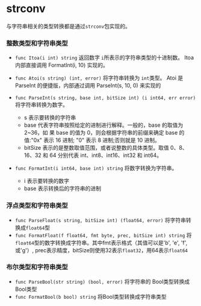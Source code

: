 # strconv

与字符串相关的类型转换都是通过`strconv`包实现的。

### 整数类型和字符串类型

* `func Itoa(i int) string` 返回数字 `i`所表示的字符串类型的十进制数。
   Itoa 内部直接调用 FormatInt(i, 10) 实现的。

* `func Atoi(s string) (int, error)` 将字符串转换为 `int`类型。
   Atoi 是 ParseInt 的便捷版，内部通过调用 ParseInt(s, 10, 0) 来实现的

* `func ParseInt(s string, base int, bitSize int) (i int64, err error)` 将字符串转换为数字。
  * s 表示要转换的字符串
  * base 代表字符串按照给定的进制进行解释。一般的，base 的取值为 2~36，如 果 base 的值为 0，则会根据字符串的前缀来确定 base 的值:"0x" 表示 16 进制; "0" 表示 8 进制;否则就是 10 进制。
  * bitSize 表示的是整数取值范围，或者说整数的具体类型。取值 0、8、16、32 和 64 分别代表 int、int8、int16、int32 和 int64。

* `func FormatInt(i int64, base int) string` 将数字转换为字符串。
  * i 表示要转换的数字
  * base 表示转换后的字符串的进制

### 浮点类型和字符串类型

* `func ParseFloat(s string, bitSize int) (float64, error)` 将字符串转换成`float64`型
* `func FormatFloat(f float64, fmt byte, prec, bitSize int) string` 将`float64`型的数字转换成字符串。其中fmt表示格式（其值可以是'b', 'e', 'f', 或'g'）, prec表示精度，bitSize则使用32表示`float32`，用64表示`float64`

### 布尔类型和字符串类型

* `func ParseBool(str string) (bool, error)` 将字符串的 Bool类型转换成 Bool类型
* `func FormatBool(b bool) string` 将Bool类型转换成字符串类型
